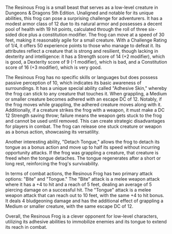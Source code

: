 The Resinous Frog is a small beast that serves as a low-level creature in Dungeons & Dragons 5th Edition. Unaligned and notable for its unique abilities, this frog can pose a surprising challenge for adventurers. It has a modest armor class of 12 due to its natural armor and possesses a decent pool of health with 19 hit points, calculated through the roll of three six-sided dice plus a constitution modifier. The frog can move at a speed of 30 feet, making it reasonably agile for a small creature. With a Challenge Rating of 1/4, it offers 50 experience points to those who manage to defeat it. Its attributes reflect a creature that is strong and resilient, though lacking in dexterity and intelligence: it has a Strength score of 14 (+2 modifier), which is good, a Dexterity score of 9 (-1 modifier), which is bad, and a Constitution score of 16 (+3 modifier), which is very good. 

The Resinous Frog has no specific skills or languages but does possess passive perception of 10, which indicates its basic awareness of surroundings. It has a unique special ability called "Adhesive Skin," whereby the frog can stick to any creature that touches it. When grappling, a Medium or smaller creature becomes adhered with an escape DC of 12. Notably, if the frog moves while grappling, the adhered creature moves along with it. Additionally, if a creature strikes the frog with a weapon, it must make a DC 12 Strength saving throw; failure means the weapon gets stuck to the frog and cannot be used until removed. This can create strategic disadvantages for players in combat. The frog can release one stuck creature or weapon as a bonus action, showcasing its versatility.

Another interesting ability, "Detach Tongue," allows the frog to detach its tongue as a bonus action and move up to half its speed without incurring opportunity attacks. If the frog was grappling a creature, that creature is freed when the tongue detaches. The tongue regenerates after a short or long rest, reinforcing the frog's survivability.

In terms of combat actions, the Resinous Frog has two primary attack options: "Bite" and "Tongue." The "Bite" attack is a melee weapon attack where it has a +4 to hit and a reach of 5 feet, dealing an average of 5 piercing damage on a successful hit. The "Tongue" attack is a melee weapon attack that can reach out to 10 feet, with the same +4 to hit bonus. It deals 4 bludgeoning damage and has the additional effect of grappling a Medium or smaller creature, with the same escape DC of 12. 

Overall, the Resinous Frog is a clever opponent for low-level characters, utilizing its adhesive abilities to immobilize enemies and its tongue to extend its reach in combat.